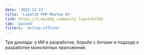 ```yaml
---
date: '2023-12-13'
title: 'Lipetsk PHP Meetup #3'
link: https://t.me/php_community_lipetsk/569
tab: 'passed'
filters: 'online,offline'
---
```


Три доклада: о ИИ в разработке, борьбе с ботами и подходе к разработке монолитных приложений.
